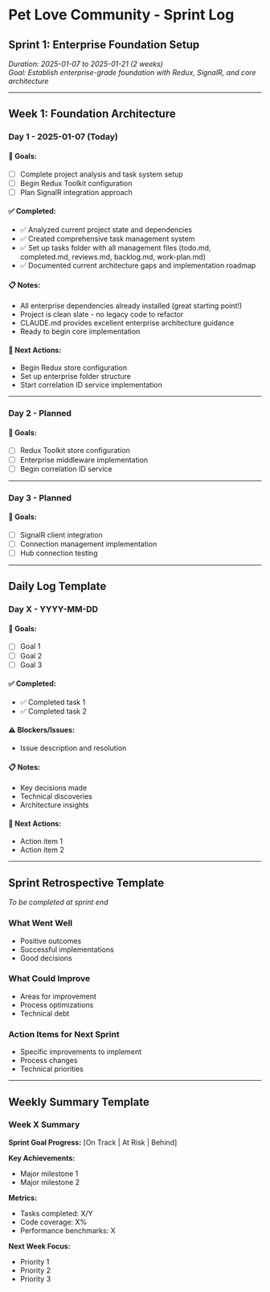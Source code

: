 # Pet Love Community - Sprint Log

## Sprint 1: Enterprise Foundation Setup
*Duration: 2025-01-07 to 2025-01-21 (2 weeks)*  
*Goal: Establish enterprise-grade foundation with Redux, SignalR, and core architecture*

---

## Week 1: Foundation Architecture

### **Day 1 - 2025-01-07 (Today)**
#### 🎯 **Goals:**
- [ ] Complete project analysis and task system setup
- [ ] Begin Redux Toolkit configuration
- [ ] Plan SignalR integration approach

#### ✅ **Completed:**
- ✅ Analyzed current project state and dependencies
- ✅ Created comprehensive task management system
- ✅ Set up tasks folder with all management files (todo.md, completed.md, reviews.md, backlog.md, work-plan.md)
- ✅ Documented current architecture gaps and implementation roadmap

#### 📋 **Notes:**
- All enterprise dependencies already installed (great starting point!)
- Project is clean slate - no legacy code to refactor
- CLAUDE.md provides excellent enterprise architecture guidance
- Ready to begin core implementation

#### 🔄 **Next Actions:**
- Begin Redux store configuration
- Set up enterprise folder structure
- Start correlation ID service implementation

---

### **Day 2 - Planned**
#### 🎯 **Goals:**
- [ ] Redux Toolkit store configuration
- [ ] Enterprise middleware implementation
- [ ] Begin correlation ID service

---

### **Day 3 - Planned** 
#### 🎯 **Goals:**
- [ ] SignalR client integration
- [ ] Connection management implementation
- [ ] Hub connection testing

---

## Daily Log Template

### **Day X - YYYY-MM-DD**
#### 🎯 **Goals:**
- [ ] Goal 1
- [ ] Goal 2
- [ ] Goal 3

#### ✅ **Completed:**
- ✅ Completed task 1
- ✅ Completed task 2

#### ⚠️ **Blockers/Issues:**
- Issue description and resolution

#### 📋 **Notes:**
- Key decisions made
- Technical discoveries
- Architecture insights

#### 🔄 **Next Actions:**
- Action item 1
- Action item 2

---

## Sprint Retrospective Template
*To be completed at sprint end*

### **What Went Well**
- Positive outcomes
- Successful implementations
- Good decisions

### **What Could Improve**
- Areas for improvement
- Process optimizations
- Technical debt

### **Action Items for Next Sprint**
- Specific improvements to implement
- Process changes
- Technical priorities

---

## Weekly Summary Template

### **Week X Summary**
**Sprint Goal Progress:** [On Track | At Risk | Behind]

**Key Achievements:**
- Major milestone 1
- Major milestone 2

**Metrics:**
- Tasks completed: X/Y
- Code coverage: X%
- Performance benchmarks: X

**Next Week Focus:**
- Priority 1
- Priority 2
- Priority 3